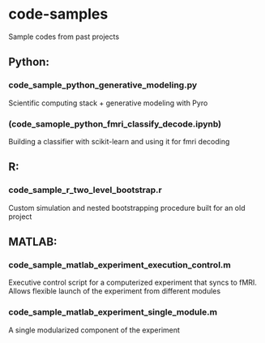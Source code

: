 # code-samples
Sample codes from past projects

## Python:

### code_sample_python_generative_modeling.py

Scientific computing stack + generative modeling with Pyro

### (code_samople_python_fmri_classify_decode.ipynb)

Building a classifier with scikit-learn and using it for fmri decoding

## R:

### code_sample_r_two_level_bootstrap.r

Custom simulation and nested bootstrapping procedure built for an old project

## MATLAB:

### code_sample_matlab_experiment_execution_control.m

Executive control script for a computerized experiment that syncs to fMRI. Allows flexible launch of the experiment from different modules

### code_sample_matlab_experiment_single_module.m

A single modularized component of the experiment
